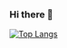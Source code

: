 ### Hi there 👋

<!--
**lucastro95/lucastro95** is a ✨ _special_ ✨ repository because its `README.md` (this file) appears on your GitHub profile.

Here are some ideas to get you started:

- 🔭 I’m currently working on ...
- 🌱 I’m currently learning ...
- 👯 I’m looking to collaborate on ...
- 🤔 I’m looking for help with ...
- 💬 Ask me about ...
- 📫 How to reach me: ...
- 😄 Pronouns: ...
- ⚡ Fun fact: ...
-->
[![Top Langs](https://github-readme-stats.vercel.app/api/top-langs/?username=lucastro95&bg_color=000000&text_color=FFFFFF&title_color=159E4A&langs_count=10&card_width=1000&layout=compact)](https://github.com/lucastro95/github-readme-stats)
